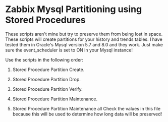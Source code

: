 # Zabbix Mysql Partitioning using Stored Procedures
These scripts aren't mine but try to preserve them from being lost in space. These scripts will create partitions for your history and trends tables. I have tested them in Oracle's Mysql version 5.7 and 8.0 and they work. Just make sure the event_scheduler is set to ON in your Mysql instance!

Use the scripts in the following order:

1. Stored Procedure Partition Create.
  
2. Stored Procedure Partition Drop.

3. Stored Procedure Partition Verify.

4. Stored Procedure Partition Maintenance.

5. Stored Procedure Partition Maintenance all
    Check the values in this file because this will be used to determine how long data will be preserved!
    
